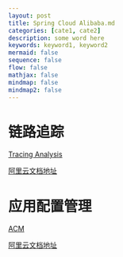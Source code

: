 ```yaml
---
layout: post
title: Spring Cloud Alibaba.md
categories: [cate1, cate2]
description: some word here
keywords: keyword1, keyword2
mermaid: false
sequence: false
flow: false
mathjax: false
mindmap: false
mindmap2: false
---
```

# 链路追踪

[Tracing Analysis](https://www.aliyun.com/product/xtrace?spm=a2c4g.11174283.2.1.5f5e1a79YqK0vN)

[阿里云文档地址](https://help.aliyun.com/product/90275.html?spm=a2c4g.11186623.6.540.20913f6a1ntuzx)





# 应用配置管理

[ACM](https://www.aliyun.com/product/acm?spm=5176.10695662.951544.1.187a6756peiYY9)

[阿里云文档地址](https://help.aliyun.com/document_detail/59953.html?spm=5176.163362.847321.doc.21c72539KpL8NG)



